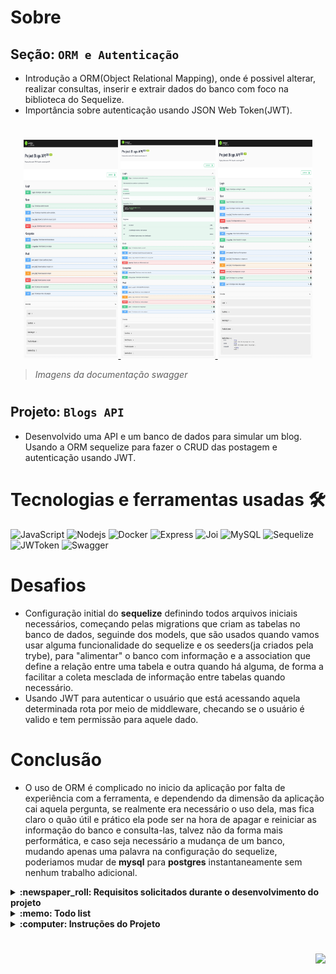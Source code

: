 # Sobre

## Seção: `ORM e Autenticação`

- Introdução a ORM(Object Relational Mapping), onde é possivel alterar, realizar consultas, inserir e extrair dados do banco com foco na biblioteca do Sequelize.
- Importância sobre autenticação usando JSON Web Token(JWT).

#
<div align="center">
  <a href="https://raw.githubusercontent.com/davidrogger/trybe-project-blogs-api/readme-update/readme-imgs/project_top.webp">
    <img height="350px" width="30%" src="./readme-imgs/project_top.webp">
  </a>
  <a href="https://raw.githubusercontent.com/davidrogger/trybe-project-blogs-api/readme-update/readme-imgs/project_mid.webp">
    <img height="350px" width="30%" src="./readme-imgs/project_mid.webp">
  </a>
  <a href="https://raw.githubusercontent.com/davidrogger/trybe-project-blogs-api/readme-update/readme-imgs/project_bot.webp">
    <img height="350px" width="30%" src="./readme-imgs/project_bot.webp">
  </a>
</div>

>*Imagens da documentação swagger*
#
## Projeto: `Blogs API`

- Desenvolvido uma API e um banco de dados para simular um blog. Usando a ORM sequelize para fazer o CRUD das postagem e autenticação usando JWT.

# Tecnologias e ferramentas usadas 🛠

![JavaScript](https://img.shields.io/badge/-JavaScript-%23F7DF1C?style=flat-square&logo=javascript&logoColor=000000&labelColor=%23F7DF1C&color=%23FFCE5A)
![Nodejs](https://img.shields.io/badge/-Nodejs-339933?style=flat-square&logo=Node.js&logoColor=ffffff)
![Docker](https://img.shields.io/badge/-Docker-fff?style=flat-square&logo=docker)
![Express](https://img.shields.io/badge/-Express-339999?style=flat-square&logo=express&logoColor=ffffff)
![Joi](https://img.shields.io/badge/-Joi-0080ff?style=flat-square&logo=joi)
![MySQL](https://img.shields.io/badge/-MySQL-EAA221?style=flat-square&logo=mysql&logoColor=1e4c68)
![Sequelize](https://img.shields.io/badge/-Sequelize-02afef?style=flat-square&logo=sequelize&logoColor=ffffff)
![JWToken](https://img.shields.io/badge/-JWToken-000?style=flat-square&logo=jsonwebtokens&logoColor=d63aff)
![Swagger](https://img.shields.io/badge/-Swagger-85EA2D?style=flat-square&logo=swagger&logoColor=000)

# Desafios

- Configuração initial do **sequelize** definindo todos arquivos iniciais necessários, começando pelas migrations que criam as tabelas no banco de dados, seguinde dos models, que são usados quando vamos usar alguma funcionalidade do sequelize e os seeders(ja criados pela trybe), para "alimentar" o banco com informação e a association que define a relação entre uma tabela e outra quando há alguma, de forma a facilitar a coleta mesclada de informação entre tabelas quando necessário.
- Usando JWT para autenticar o usuário que está acessando aquela determinada rota por meio de middleware, checando se o usuário é valido e tem permissão para aquele dado.

# Conclusão

- O uso de ORM é complicado no inicio da aplicação por falta de experiência com a ferramenta, e dependendo da dimensão da aplicação cai aquela pergunta, se realmente era necessário o uso dela, mas fica claro o quão útil e prático ela pode ser na hora de apagar e reiniciar as informação do banco e consulta-las, talvez não da forma mais performática, e caso seja necessário a mudança de um banco, mudando apenas uma palavra na configuração do sequelize, poderiamos mudar de **mysql** para **postgres** instantaneamente sem nenhum trabalho adicional.

</details>

<details>
  <summary>
    <strong>
      :newspaper_roll: Requisitos solicitados durante o desenvolvimento do projeto
    </strong>
  </summary>

 
  ### Requisitos
  *Nome* | *Avaliação*
  --- | :---:
  1 - Crie migrations para as entidades User, Categories, BlogPosts e PostCategories | :heavy_check_mark:
  2 - Crie o modelo 'User' em 'src/database/models/user.js' com as propriedades corretas | :heavy_check_mark:
  3 - Sua aplicação deve ter o endpoint POST `/login` | :heavy_check_mark:
  4 - Sua aplicação deve ter o endpoint POST `/user` | :heavy_check_mark:
  5 - Sua aplicação deve ter o endpoint GET `/user` | :heavy_check_mark:
  6 - Sua aplicação deve ter o endpoint GET `/user/:id` | :heavy_check_mark:
  7 - Crie o modelo 'Category' em 'src/database/models/category.js' com as propriedades corretas | :heavy_check_mark:
  8 - Sua aplicação deve ter o endpoint POST `/categories` | :heavy_check_mark:
  9 - Sua aplicação deve ter o endpoint GET `/categories` | :heavy_check_mark:
  10 - Crie o modelo 'BlogPost' em 'src/database/models/blogPost.js' com as propriedades e associações corretas | :heavy_check_mark:
  11 - Crie o modelo 'PostCategory' em 'src/database/models/postCategory.js' com as propriedades e associações corretas | :heavy_check_mark:
  12 - Sua aplicação deve ter o endpoint POST `/post` | :heavy_check_mark:
  13 - Sua aplicação deve ter o endpoint GET `/post` | :heavy_check_mark:
  14 - Sua aplicação deve ter o endpoint GET `post/:id` | :heavy_check_mark:
  15 - Sua aplicação deve ter o endpoint PUT `/post/:id` | :heavy_check_mark:
  16 - Sua aplicação deve ter o endpoint DELETE `post/:id` | :heavy_check_mark:
  17 - Sua aplicação deve ter o endpoint DELETE `/user/me` | :heavy_check_mark:
  18 - Sua aplicação deve ter o endpoint GET `post/search?q=:searchTerm` | :heavy_check_mark:


</details>

<details>
  <summary>
    <strong>
      :memo: Todo list
    </strong>
  </summary>

  - [x] - ~~Criar aplicação com base nos requisitos da trybe.~~ ![data](https://badgen.net/badge/delivery/04-07-2022/green)

</details>

<details>
  <summary>
    <strong>
      :computer: Instruções do  Projeto
    </strong>
  </summary>

> ### Importante seguir a ordem apresentada a baixo, para o funcionamento.

<details>
<summary>
  <strong>
    ⚠️ Configurações mínimas para execução do projeto
  </strong>
</summary>

  > - Sistema Operacional Distribuição Unix
  > - Node versão >= 16
  > - Docker
  > - Docker-compose versão >=1.29.2
  > - API Client ([Thunder Client](https://www.thunderclient.com/), [Insomnia](https://insomnia.rest/), [POSTMAN](https://www.postman.com/), ou algum outro de sua preferência)

  </details>

  
  <details>
  <summary>
    <strong>
      ⚙️ Variáveis de ambiente
    </strong>
  </summary>

  >Deve-se remover a extensão `sample` do arquivo .env na raiz do projeto com o seguinte conteúdo:
  >```
  >#### SERVER VARS
  >NODE_ENV=development
  >API_PORT=3000
  >
  >#### DATABASE VARS
  >MYSQL_HOST=localhost
  >MYSQL_PORT=3306
  >MYSQL_DB_NAME=blogs-api
  >MYSQL_USER=root
  >MYSQL_PASSWORD=password
  >
  >#### SECRECT VARS
  >JWT_SECRET=suaSenhaSecreta
  >```
  </details>


  <details>
  <summary>
    <strong>
      ⚠️ Inicie o docker-compose
    </strong>
  </summary>

  >Após clonar o respositório para iniciar o docker compose, você deve dentro da pasta raiz do projeto usar o comando: `docker-compose up -d`
  >Verifique os containers usando o comando `docker ps` no terminal. Deve aparecer dois containers com o nome de *blogs_api* e *blogs_api_db*.
  </details>

  <details>
    <summary>
      <strong>
        🗂 Acessando as Rotas
      </strong>
    </summary>

  >Para acessar e testar as rotas:
  >1. Usando algum API Cliente, conforme citado nas configurações mínimas.
  >2. Acessando a documentação gerada pelo swagger `localhost:3000/api-docs`.

  
  <details>
  <summary>
      <span>Endpoint <code>/login</code></span>
  </summary>

  ## POST - `localhost:3000/login`

  > - Rota responsável autenticar usuário e gerar token.
  > - Para autenticar o usuário, é necessário realizar uma requisição POST para URL: `localhost:3000/login` contendo um corpo json com o `e-mail` e `senha` válidos. Usuário deve estar cadastrado para ser considerado válido os dados fornecidos no corpo.
  > ### Exemplo:
  >```
  >{
  >  "email": "lewishamilton@gmail.com",
  >  "password": "123456"
  >}
  >```
  > ### Status:
  > - **`200`**: Retorna um json com o token para acessar rotas que precisam de autenticação.
  > - **`400`**: Retorna um json com a mensagem `Invalid fields`.

  </details>

  
  <details>
  <summary>
      <span>Endpoint <code>/user</code></span>
  </summary>

  ## POST - `localhost:3000/user`

  > - Rota responsável cadastrar usuário e gerar token.
  > - Para cadastrar o usuário, é necessário realizar uma requisição POST para URL: `localhost:3000/user` contendo um corpo json válido.
  > ### Exemplo:
  >```
  >{
  >  "displayName": "Jonas Doe",
  >  "email": "jonas@doc.com",
  >  "password": "123456",
  >  "image": "None"
  >}
  >```
  > ### Status:
  > - **`201`**: Retorna um json com o token para acessar rotas que precisam de autenticação.
  > - **`400`**: Retorna um json com uma mensagem com o campo ausênte na requisição.
  > - **`409`**: Retorna um json com uma mensagem "User already registered".

  ## GET - `localhost:3000/user`

  > - Rota responsável mostrar todas vendas cadastradas.
  > - É necessário adicionar ao headers o token para executar esta requisição.
  > - Para buscar, é necessário realizar uma requisição GET.
  > ### Exemplo:
  >```
  >localhost:3000/user
  >```
  > ### Status:
  > - **`200`**: Retorna um json com listagem de todos usuários.
  > - **`401`**: Retorna um json com a mensagem `Token not found`.

  ## GET - `localhost:3000/user/:id`

  > - Rota responsável por mostrar detalhes de um usuário por seu *id*.
  > - Para buscar o usuário, é necessário realizar uma requisição GET usando o parametro com o ID.
  > ### Exemplo:
  >```
  >localhost:3000/user/1
  >```
  > ### Status:
  > - **`200`**: Retorna um json com detalhes do usuário.
  > - **`401`**: Retorna um json com a mensagem `Token not found`.
  > - **`404`**: Retorna um json com a mensagem `User does not exist`.

  </details>

  
  <details>
  <summary>
      <span>Endpoint <code>/categories</code></span>
  </summary>

  ## GET - `localhost:3000/categories`


  </details>

  <details>
  <summary>
      <span>Endpoint <code>/post</code></span>
  </summary>

  ## GET - `localhost:3000/post`


  </details>

  </details>
</details>

#

<div align="right">
  <img src="https://badgen.net/badge/last%20update/15-02-2023/blue">
</div>
